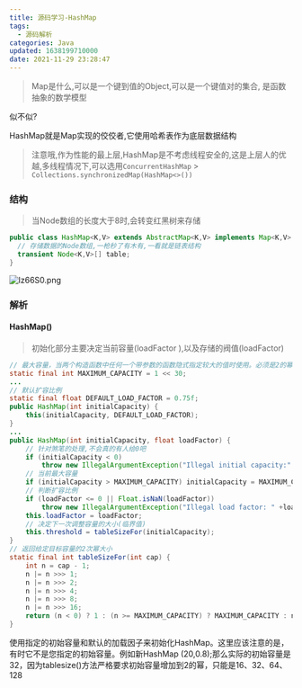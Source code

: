 ```yaml
---
title: 源码学习-HashMap
tags:
  - 源码解析
categories: Java
updated: 1638199710000
date: 2021-11-29 23:28:47
---
```


> Map是什么,可以是一个键到值的Object,可以是一个键值对的集合, 是函数抽象的数学模型

似不似?

HashMap就是Map实现的佼佼者,它使用哈希表作为底层数据结构

> 注意哦,作为性能的最上层,HashMap是不考虑线程安全的,这是上层人的优越,多线程情况下,可以选用`ConcurrentHashMap` > `Collections.synchronizedMap(HashMap<>())`

<!-- more -->
### 结构

> 当Node数组的长度大于8时,会转变红黑树来存储

```java
public class HashMap<K,V> extends AbstractMap<K,V> implements Map<K,V>, Cloneable, Serializable {
  // 存储数据的Node数组,一枪秒了有木有,一看就是链表结构 
  transient Node<K,V>[] table;   
}
```

![Iz66S0.png](https://z3.ax1x.com/2021/11/22/Iz66S0.png)


### 解析

#### HashMap()

> 初始化部分主要决定当前容量(loadFactor ),以及存储的阀值(loadFactor)

```java
// 最大容量，当两个构造函数中任何一个带参数的函数隐式指定较大的值时使用。必须是2的幂<= 1<<30
static final int MAXIMUM_CAPACITY = 1 << 30;
...
// 默认扩容比例
static final float DEFAULT_LOAD_FACTOR = 0.75f;
public HashMap(int initialCapacity) {  
    this(initialCapacity, DEFAULT_LOAD_FACTOR);  
}
...
public HashMap(int initialCapacity, float loadFactor) {
    // 针对煞笔的处理,不会真的有人给0吧
    if (initialCapacity < 0)
        throw new IllegalArgumentException("Illegal initial capacity:" +initialCapacity);
    // 当前最大容量    
    if (initialCapacity > MAXIMUM_CAPACITY) initialCapacity = MAXIMUM_CAPACITY;
    // 判断扩容比例
    if (loadFactor <= 0 || Float.isNaN(loadFactor))
        throw new IllegalArgumentException("Illegal load factor: " +loadFactor);
    this.loadFactor = loadFactor;
    // 决定下一次调整容量的大小(临界值)
    this.threshold = tableSizeFor(initialCapacity);
}
// 返回给定目标容量的2次幂大小
static final int tableSizeFor(int cap) {
    int n = cap - 1;
    n |= n >>> 1;
    n |= n >>> 2;
    n |= n >>> 4;
    n |= n >>> 8;
    n |= n >>> 16;
    return (n < 0) ? 1 : (n >= MAXIMUM_CAPACITY) ? MAXIMUM_CAPACITY : n + 1;
}
```

使用指定的初始容量和默认的加载因子来初始化HashMap。这里应该注意的是，有时它不是您指定的初始容量。例如新HashMap (20,0.8);那么实际的初始容量是32，因为tablesize()方法严格要求初始容量增加到2的幂，只能是16、32、64、128
